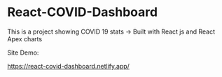 # React-COVID-Dashboard
This is a project showing COVID 19 stats -> Built with React js and React Apex charts


Site Demo:

https://react-covid-dashboard.netlify.app/
